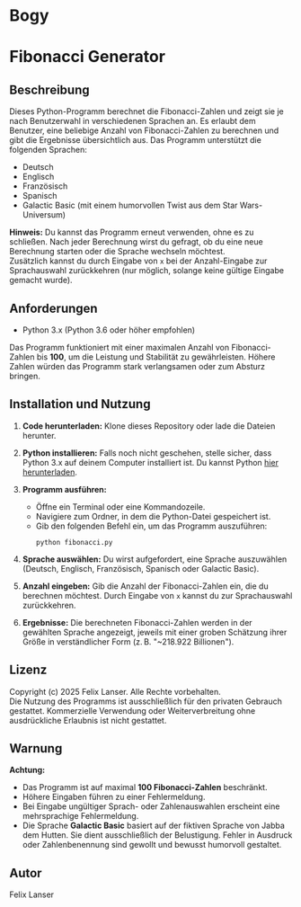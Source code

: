 # Bogy  
# Fibonacci Generator

## Beschreibung  
Dieses Python-Programm berechnet die Fibonacci-Zahlen und zeigt sie je nach Benutzerwahl in verschiedenen Sprachen an. Es erlaubt dem Benutzer, eine beliebige Anzahl von Fibonacci-Zahlen zu berechnen und gibt die Ergebnisse übersichtlich aus. Das Programm unterstützt die folgenden Sprachen:

- Deutsch  
- Englisch  
- Französisch  
- Spanisch  
- Galactic Basic (mit einem humorvollen Twist aus dem Star Wars-Universum)

**Hinweis:** Du kannst das Programm erneut verwenden, ohne es zu schließen. Nach jeder Berechnung wirst du gefragt, ob du eine neue Berechnung starten oder die Sprache wechseln möchtest.  
Zusätzlich kannst du durch Eingabe von `x` bei der Anzahl-Eingabe zur Sprachauswahl zurückkehren (nur möglich, solange keine gültige Eingabe gemacht wurde).

## Anforderungen  

- Python 3.x (Python 3.6 oder höher empfohlen)

Das Programm funktioniert mit einer maximalen Anzahl von Fibonacci-Zahlen bis **100**, um die Leistung und Stabilität zu gewährleisten. Höhere Zahlen würden das Programm stark verlangsamen oder zum Absturz bringen.

## Installation und Nutzung  

1. **Code herunterladen:** Klone dieses Repository oder lade die Dateien herunter.  

2. **Python installieren:** Falls noch nicht geschehen, stelle sicher, dass Python 3.x auf deinem Computer installiert ist. Du kannst Python [hier herunterladen](https://www.python.org/downloads/).  

3. **Programm ausführen:**  
   - Öffne ein Terminal oder eine Kommandozeile.  
   - Navigiere zum Ordner, in dem die Python-Datei gespeichert ist.  
   - Gib den folgenden Befehl ein, um das Programm auszuführen:  
     ```
     python fibonacci.py
     ```

4. **Sprache auswählen:** Du wirst aufgefordert, eine Sprache auszuwählen (Deutsch, Englisch, Französisch, Spanisch oder Galactic Basic).  

5. **Anzahl eingeben:** Gib die Anzahl der Fibonacci-Zahlen ein, die du berechnen möchtest. Durch Eingabe von `x` kannst du zur Sprachauswahl zurückkehren.  

6. **Ergebnisse:** Die berechneten Fibonacci-Zahlen werden in der gewählten Sprache angezeigt, jeweils mit einer groben Schätzung ihrer Größe in verständlicher Form (z. B. "~218.922 Billionen").  

## Lizenz  

Copyright (c) 2025 Felix Lanser. Alle Rechte vorbehalten.  
Die Nutzung des Programms ist ausschließlich für den privaten Gebrauch gestattet. Kommerzielle Verwendung oder Weiterverbreitung ohne ausdrückliche Erlaubnis ist nicht gestattet.  

## Warnung  

**Achtung:**  
- Das Programm ist auf maximal **100 Fibonacci-Zahlen** beschränkt.  
- Höhere Eingaben führen zu einer Fehlermeldung.  
- Bei Eingabe ungültiger Sprach- oder Zahlenauswahlen erscheint eine mehrsprachige Fehlermeldung.  
- Die Sprache **Galactic Basic** basiert auf der fiktiven Sprache von Jabba dem Hutten. Sie dient ausschließlich der Belustigung. Fehler in Ausdruck oder Zahlenbenennung sind gewollt und bewusst humorvoll gestaltet.

## Autor  

Felix Lanser
